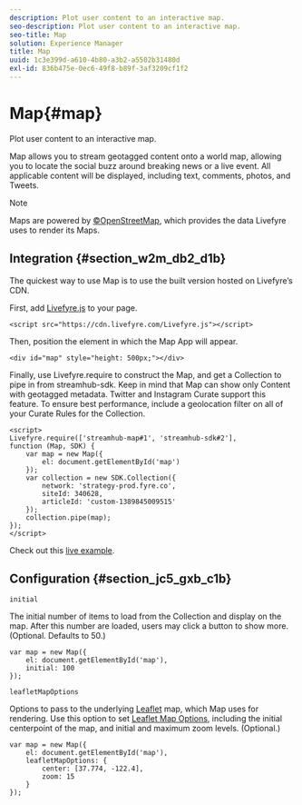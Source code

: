 ```yaml
---
description: Plot user content to an interactive map.
seo-description: Plot user content to an interactive map.
seo-title: Map
solution: Experience Manager
title: Map
uuid: 1c3e399d-a610-4b80-a3b2-a5502b31480d
exl-id: 836b475e-0ec6-49f8-b89f-3af3209cf1f2
---
```

# Map{#map}

Plot user content to an interactive map.

Map allows you to stream geotagged content onto a world map, allowing you to locate the social buzz around breaking news or a live event. All applicable content will be displayed, including text, comments, photos, and Tweets.

>[!NOTE]
>
>Maps are powered by [©OpenStreetMap](https://www.openstreetmap.org/copyright), which provides the data Livefyre uses to render its Maps.

## Integration {#section_w2m_db2_d1b}

The quickest way to use Map is to use the built version hosted on Livefyre’s CDN.

First, add [Livefyre.js](https://github.com/Livefyre/Livefyre.js) to your page.

```
<script src="https://cdn.livefyre.com/Livefyre.js"></script> 

```

Then, position the element in which the Map App will appear.

```
<div id="map" style="height: 500px;"></div>
```

Finally, use Livefyre.require to construct the Map, and get a Collection to pipe in from streamhub-sdk. Keep in mind that Map can show only Content with geotagged metadata. Twitter and Instagram Curate support this feature. To ensure best performance, include a geolocation filter on all of your Curate Rules for the Collection.

```
<script> 
Livefyre.require(['streamhub-map#1', 'streamhub-sdk#2'], 
function (Map, SDK) { 
    var map = new Map({ 
        el: document.getElementById('map') 
    }); 
    var collection = new SDK.Collection({ 
        network: 'strategy-prod.fyre.co', 
        siteId: 340628, 
        articleId: 'custom-1389845009515' 
    }); 
    collection.pipe(map); 
}); 
</script>
```

Check out this [live example](https://codepen.io/cheung31/pen/wkmbF).

## Configuration {#section_jc5_gxb_c1b}

`initial`

The initial number of items to load from the Collection and display on the map. After this number are loaded, users may click a button to show more. (Optional. Defaults to 50.)

```
var map = new Map({ 
    el: document.getElementById('map'), 
    initial: 100 
});
```

`leafletMapOptions`

Options to pass to the underlying [Leaflet](https://leafletjs.com/) map, which Map uses for rendering. Use this option to set [Leaflet Map Options](https://leafletjs.com/reference.html#map-options), including the initial centerpoint of the map, and initial and maximum zoom levels. (Optional.)

```
var map = new Map({ 
    el: document.getElementById('map'), 
    leafletMapOptions: { 
        center: [37.774, -122.4], 
        zoom: 15 
    } 
});
```
